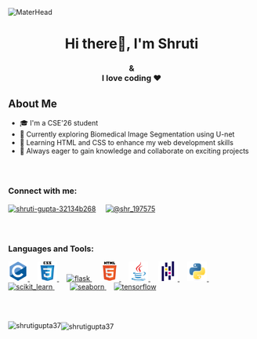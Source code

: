 
![MaterHead](https://github.com/user-attachments/assets/bf3992a8-c763-4e39-ad32-2e0e1dff3123)
<h1 align="center">Hi there👋, I'm Shruti</h1>
<h3 align="center">&<br/>I love coding ❤️</h3>

## About Me
- 🎓 I'm a CSE'26 student
- 🧠 Currently exploring Biomedical Image Segmentation using U-net 
- 🌱 Learning HTML and CSS to enhance my web development skills
- 🚀 Always eager to gain knowledge and collaborate on exciting projects
  

<h3 align="left"><br/><br/>Connect with me:</h3>
<p align="left">
<a href="https://linkedin.com/in/shruti-gupta-32134b268" target="blank"><img align="center" src="https://raw.githubusercontent.com/rahuldkjain/github-profile-readme-generator/master/src/images/icons/Social/linked-in-alt.svg" alt="shruti-gupta-32134b268" height="50"width="50" /></a> <a>&nbsp;&nbsp;&nbsp;</a>
<a href="https://www.hackerrank.com/profile/shr_197575" target="blank"><img align="center" src="https://raw.githubusercontent.com/rahuldkjain/github-profile-readme-generator/master/src/images/icons/Social/hackerrank.svg" alt="@shr_197575" height="50" width="50" /></a>
</p>

<h3 align="left"><br/><br/>Languages and Tools:</h3>
<p align="left"> <a href="https://www.cprogramming.com/" target="_blank" rel="noreferrer"> <img src="https://raw.githubusercontent.com/devicons/devicon/master/icons/c/c-original.svg" alt="c" width="40" height="40"/> </a> </a> <a>&nbsp;&nbsp;&nbsp;</a> <a href="https://www.w3schools.com/css/" target="_blank" rel="noreferrer"> <img src="https://raw.githubusercontent.com/devicons/devicon/master/icons/css3/css3-original-wordmark.svg" alt="css3" width="40" height="40"/> </a> </a> <a>&nbsp;&nbsp;&nbsp;</a> <a href="https://flask.palletsprojects.com/" target="_blank" rel="noreferrer"> <img src="https://rewind.ae/wp-content/uploads/2022/10/Untitled-design-26.png" alt="flask" width="40" height="40"/> </a> </a> <a>&nbsp;&nbsp;&nbsp;</a> <a href="https://www.w3.org/html/" target="_blank" rel="noreferrer"> <img src="https://raw.githubusercontent.com/devicons/devicon/master/icons/html5/html5-original-wordmark.svg" alt="html5" width="40" height="40"/> </a> </a> <a>&nbsp;&nbsp;&nbsp;</a> <a href="https://www.java.com" target="_blank" rel="noreferrer"> <img src="https://raw.githubusercontent.com/devicons/devicon/master/icons/java/java-original.svg" alt="java" width="40" height="40"/> </a> </a> <a>&nbsp;&nbsp;&nbsp;</a> <a href="https://pandas.pydata.org/" target="_blank" rel="noreferrer"> <img src="https://raw.githubusercontent.com/devicons/devicon/2ae2a900d2f041da66e950e4d48052658d850630/icons/pandas/pandas-original.svg" alt="pandas" width="40" height="40"/> </a> </a> <a>&nbsp;&nbsp;&nbsp;</a> <a href="https://www.python.org" target="_blank" rel="noreferrer"> <img src="https://raw.githubusercontent.com/devicons/devicon/master/icons/python/python-original.svg" alt="python" width="40" height="40"/> </a> </a> <a>&nbsp;&nbsp;&nbsp;</a> <a href="https://scikit-learn.org/" target="_blank" rel="noreferrer"> <img src="https://upload.wikimedia.org/wikipedia/commons/0/05/Scikit_learn_logo_small.svg" alt="scikit_learn" width="40" height="40"/> </a> <a>&nbsp;&nbsp;&nbsp;</a>  <a>&nbsp;&nbsp;&nbsp;</a> <a href="https://seaborn.pydata.org/" target="_blank" rel="noreferrer"> <img src="https://seaborn.pydata.org/_images/logo-mark-lightbg.svg" alt="seaborn" width="40" height="40"/> </a> <a>&nbsp;&nbsp;&nbsp;</a> <a href="https://www.tensorflow.org" target="_blank" rel="noreferrer"> <img src="https://www.vectorlogo.zone/logos/tensorflow/tensorflow-icon.svg" alt="tensorflow" width="40" height="40"/> </a> </p>

<br/><br/><p><img align="left" src="https://github-readme-stats.vercel.app/api/top-langs?username=shrutigupta37&show_icons=true&locale=en&layout=compact" alt="shrutigupta37" /></p>

<p><img align="center" src="https://github-readme-streak-stats.herokuapp.com/?user=shrutigupta37&" alt="shrutigupta37" width=350 /></p>

